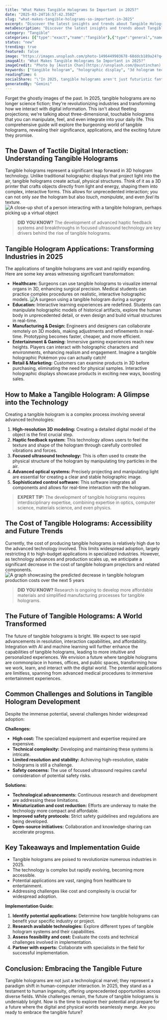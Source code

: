 ```yaml
---
title: "What Makes Tangible Holograms So Important in 2025?"
date: "2025-03-24T16:57:42.350Z"
slug: "what-makes-tangible-holograms-so-important-in-2025"
excerpt: "Discover the latest insights and trends about Tangible Holograms. This comprehensive guide covers everything you need to know about Tangible Holograms in 2025."
metaDescription: "Discover the latest insights and trends about Tangible Holograms. This comprehensive guide covers everything you need to know about Tangible Holograms in 2..."
category: "Tangible"
categories: [{"type":"exact","name":"Tangible"},{"type":"general","name":"Engineering"},{"type":"medium","name":"Haptic Technology"},{"type":"specific","name":"3D Display"},{"type":"niche","name":"Ultrasound Feedback"}]
status: "new"
trending: true
featured: false
image: "https://images.unsplash.com/photo-1496449903678-68ddcb189a24?q=85&w=1200&fit=max&fm=webp&auto=compress"
imageAlt: "What Makes Tangible Holograms So Important in 2025?"
imageCredit: "Photo by [Austin Chan](https://unsplash.com/@austinchan) on Unsplash"
keywords: ["tangible hologram", "holographic display", "3d hologram technology", "buy tangible hologram", "how to make a tangible hologram", "tangible hologram applications", "cost of tangible hologram", "future of tangible holograms", "best tangible hologram projector", "tangible hologram for sale"]
readingTime: 6
socialShare: "\"In 2025, tangible holograms aren't just futuristic fantasies; they're transforming industries and reshaping how we interact with the digital world. Prepare for a future where you can touch what you see!\""
generatedBy: "Gemini"
---
```




Forget the ghostly images of the past.  In 2025, tangible holograms are no longer science fiction; they're revolutionizing industries and transforming how we interact with digital information.  This isn't about fleeting projections; we're talking about three-dimensional, touchable holograms that you can manipulate, feel, and even integrate into your daily life. This comprehensive guide will explore the burgeoning world of tangible holograms, revealing their significance, applications, and the exciting future they promise.

## The Dawn of Tactile Digital Interaction: Understanding Tangible Holograms

Tangible holograms represent a significant leap forward in 3D hologram technology. Unlike traditional holographic displays that project light into the air, tangible holograms create actual, physical structures.  Think of it as a 3D printer that crafts objects directly from light and energy, shaping them into complex, interactive forms.  This allows for unprecedented interaction; you can not only *see* the hologram but also *touch*, *manipulate*, and even *feel* its texture.  ![A close-up shot of a person interacting with a tangible hologram, perhaps picking up a virtual object](https://images.unsplash.com/photo-1451187580459-43490279c0fa?q=85&w=1200&fit=max&fm=webp&auto=compress)

> **DID YOU KNOW?** The development of advanced haptic feedback systems and breakthroughs in focused ultrasound technology are key drivers behind the rise of tangible holograms.

## Tangible Hologram Applications: Transforming Industries in 2025

The applications of tangible holograms are vast and rapidly expanding.  Here are some key areas witnessing significant transformation:

* **Healthcare:** Surgeons can use tangible holograms to visualize internal organs in 3D, enhancing surgical precision.  Medical students can practice complex procedures on realistic, interactive holographic models. ![A surgeon using a tangible hologram during a surgery](https://images.unsplash.com/photo-1484417894907-623942c8ee29?q=85&w=1200&fit=max&fm=webp&auto=compress)
* **Education:** Interactive learning experiences are redefined.  Students can manipulate holographic models of historical artifacts, explore the human body in unprecedented detail, or even design and build virtual structures in real-time.
* **Manufacturing & Design:** Engineers and designers can collaborate remotely on 3D models, making adjustments and refinements in real-time.  Prototyping becomes faster, cheaper, and more efficient.
* **Entertainment & Gaming:** Immersive gaming experiences reach new heights.  Players can interact with holographic characters and environments, enhancing realism and engagement.  Imagine a tangible holographic Pokémon you can actually catch!
* **Retail & Marketing:**  Customers can examine products in 3D before purchasing, eliminating the need for physical samples.  Interactive holographic displays showcase products in exciting new ways, boosting sales.

## How to Make a Tangible Hologram: A Glimpse into the Technology

Creating a tangible hologram is a complex process involving several advanced technologies:

1. **High-resolution 3D modeling:**  Creating a detailed digital model of the object is the first crucial step.
2. **Haptic feedback system:** This technology allows users to feel the texture and shape of the hologram through carefully controlled vibrations and forces.
3. **Focused ultrasound technology:**  This is often used to create the physical structure of the hologram by manipulating tiny particles in the air.
4. **Advanced optical systems:**  Precisely projecting and manipulating light are essential for creating a clear and stable holographic image.
5. **Sophisticated control software:**  This software integrates all components and allows for real-time interaction with the hologram.

> **EXPERT TIP:**  The development of tangible holograms requires interdisciplinary expertise, combining expertise in optics, computer science, materials science, and even physics.

## The Cost of Tangible Holograms: Accessibility and Future Trends

Currently, the cost of producing tangible holograms is relatively high due to the advanced technology involved.  This limits widespread adoption, largely restricting it to high-budget applications in specialized industries.  However, as technology advances and production scales up, we anticipate a significant decrease in the cost of tangible hologram projectors and related components.  ![A graph showcasing the predicted decrease in tangible hologram production costs over the next 5 years](https://images.unsplash.com/photo-1517976487492-5750f3195933?q=85&w=1200&fit=max&fm=webp&auto=compress)

> **DID YOU KNOW?**  Research is ongoing to develop more affordable materials and simplified manufacturing processes for tangible holograms.

## The Future of Tangible Holograms: A World Transformed

The future of tangible holograms is bright.  We expect to see rapid advancements in resolution, interaction capabilities, and affordability.  Integration with AI and machine learning will further enhance the capabilities of tangible holograms, leading to more intuitive and personalized experiences.  We envision a future where tangible holograms are commonplace in homes, offices, and public spaces, transforming how we work, learn, and interact with the digital world.  The potential applications are limitless, spanning from advanced medical procedures to immersive entertainment experiences.

##  Common Challenges and Solutions in Tangible Hologram Development

Despite the immense potential, several challenges hinder widespread adoption:

**Challenges:**

* **High cost:**  The specialized equipment and expertise required are expensive.
* **Technical complexity:**  Developing and maintaining these systems is intricate.
* **Limited resolution and stability:**  Achieving high-resolution, stable holograms is still a challenge.
* **Safety concerns:**  The use of focused ultrasound requires careful consideration of potential safety risks.

**Solutions:**

* **Technological advancements:** Continuous research and development are addressing these limitations.
* **Miniaturization and cost reduction:**  Efforts are underway to make the technology more compact and affordable.
* **Improved safety protocols:**  Strict safety guidelines and regulations are being developed.
* **Open-source initiatives:**  Collaboration and knowledge-sharing can accelerate progress.

## Key Takeaways and Implementation Guide

* Tangible holograms are poised to revolutionize numerous industries in 2025.
* The technology is complex but rapidly evolving, becoming more accessible.
* Potential applications are vast, ranging from healthcare to entertainment.
* Addressing challenges like cost and complexity is crucial for widespread adoption.

**Implementation Guide:**

1. **Identify potential applications:**  Determine how tangible holograms can benefit your specific industry or project.
2. **Research available technologies:**  Explore different types of tangible hologram systems and their capabilities.
3. **Assess feasibility and cost:**  Evaluate the costs and technical challenges involved in implementation.
4. **Partner with experts:**  Collaborate with specialists in the field for successful implementation.

## Conclusion: Embracing the Tangible Future

Tangible holograms are not just a technological marvel; they represent a paradigm shift in human-computer interaction.  In 2025, they stand as a testament to human ingenuity, offering unprecedented opportunities across diverse fields.  While challenges remain, the future of tangible holograms is undeniably bright. Now is the time to explore their potential and prepare for a future where the digital and physical worlds seamlessly merge.  Are you ready to embrace the tangible future?




